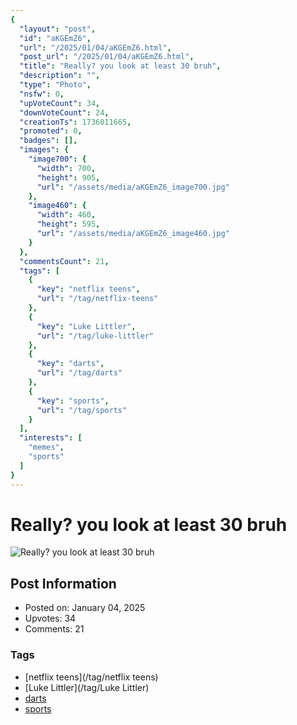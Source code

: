 ```yaml
---
{
  "layout": "post",
  "id": "aKGEmZ6",
  "url": "/2025/01/04/aKGEmZ6.html",
  "post_url": "/2025/01/04/aKGEmZ6.html",
  "title": "Really? you look at least 30 bruh",
  "description": "",
  "type": "Photo",
  "nsfw": 0,
  "upVoteCount": 34,
  "downVoteCount": 24,
  "creationTs": 1736011665,
  "promoted": 0,
  "badges": [],
  "images": {
    "image700": {
      "width": 700,
      "height": 905,
      "url": "/assets/media/aKGEmZ6_image700.jpg"
    },
    "image460": {
      "width": 460,
      "height": 595,
      "url": "/assets/media/aKGEmZ6_image460.jpg"
    }
  },
  "commentsCount": 21,
  "tags": [
    {
      "key": "netflix teens",
      "url": "/tag/netflix-teens"
    },
    {
      "key": "Luke Littler",
      "url": "/tag/luke-littler"
    },
    {
      "key": "darts",
      "url": "/tag/darts"
    },
    {
      "key": "sports",
      "url": "/tag/sports"
    }
  ],
  "interests": [
    "memes",
    "sports"
  ]
}
---
```


# Really? you look at least 30 bruh

![Really? you look at least 30 bruh](/assets/media/aKGEmZ6_image700.jpg)

## Post Information

- Posted on: January 04, 2025
- Upvotes: 34
- Comments: 21

### Tags

- [netflix teens](/tag/netflix teens)
- [Luke Littler](/tag/Luke Littler)
- [darts](/tag/darts)
- [sports](/tag/sports)
